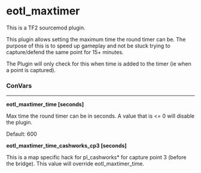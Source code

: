 # eotl_maxtimer

This is a TF2 sourcemod plugin.

This plugin allows setting the maximum time the round timer can be.  The purpose of this is to speed up gameplay and not be stuck trying to capture/defend the same point for 15+ minutes.

The Plugin will only check for this when time is added to the timer (ie when a point is captured).

### ConVars
<hr>

**eotl_maxtimer_time [seconds]**

Max time the round timer can be in seconds.  A value that is <= 0 will disable the plugin.

Default: 600

**eotl_maxtimer_time_cashworks_cp3 [seconds]**

This is a map specific hack for pl_cashworks* for capture point 3 (before the bridge).  This value will override eotl_maxtimer_time.